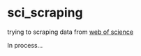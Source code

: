 # sci_scraping
trying to scraping data from [web of science](http://login.webofknowledge.com/error/Error?PathInfo=%2F&Alias=WOK5&Domain=.webofknowledge.com&Src=IP&RouterURL=http%3A%2F%2Fwww.webofknowledge.com%2F&Error=IPError)

In process...

